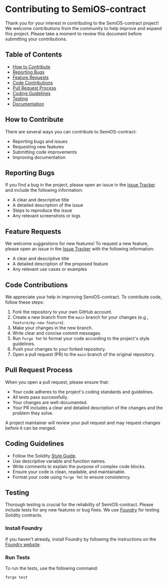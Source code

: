 # Contributing to SemiOS-contract

Thank you for your interest in contributing to the SemiOS-contract project! We welcome contributions from the community to help improve and expand this project. Please take a moment to review this document before submitting your contributions.

## Table of Contents
- [How to Contribute](#how-to-contribute)
- [Reporting Bugs](#reporting-bugs)
- [Feature Requests](#feature-requests)
- [Code Contributions](#code-contributions)
- [Pull Request Process](#pull-request-process)
- [Coding Guidelines](#coding-guidelines)
- [Testing](#testing)
- [Documentation](#documentation)

## How to Contribute
There are several ways you can contribute to SemiOS-contract:
- Reporting bugs and issues
- Requesting new features
- Submitting code improvements
- Improving documentation

## Reporting Bugs
If you find a bug in the project, please open an issue in the [Issue Tracker](https://github.com/Semios-Protocol/SemiOS-contract/issues) and include the following information:
- A clear and descriptive title
- A detailed description of the issue
- Steps to reproduce the issue
- Any relevant screenshots or logs

## Feature Requests
We welcome suggestions for new features! To request a new feature, please open an issue in the [Issue Tracker](https://github.com/Semios-Protocol/SemiOS-contract/issues) with the following information:
- A clear and descriptive title
- A detailed description of the proposed feature
- Any relevant use cases or examples

## Code Contributions
We appreciate your help in improving SemiOS-contract. To contribute code, follow these steps:

1. Fork the repository to your own GitHub account.
2. Create a new branch from the `main` branch for your changes (e.g., `feature/my-new-feature`).
3. Make your changes in the new branch.
4. Write clear and concise commit messages.
5. Run `forge fmt` to format your code according to the project's style guidelines.
6. Push your changes to your forked repository.
7. Open a pull request (PR) to the `main` branch of the original repository.

## Pull Request Process
When you open a pull request, please ensure that:
- Your code adheres to the project's coding standards and guidelines.
- All tests pass successfully.
- Your changes are well-documented.
- Your PR includes a clear and detailed description of the changes and the problem they solve.

A project maintainer will review your pull request and may request changes before it can be merged.

## Coding Guidelines
- Follow the Solidity [Style Guide](https://docs.soliditylang.org/en/v0.8.0/style-guide.html).
- Use descriptive variable and function names.
- Write comments to explain the purpose of complex code blocks.
- Ensure your code is clean, readable, and maintainable.
- Format your code using `forge fmt` to ensure consistency.

## Testing
Thorough testing is crucial for the reliability of SemiOS-contract. Please include tests for any new features or bug fixes. We use [Foundry](https://getfoundry.sh/) for testing Solidity contracts.

### Install Foundry
If you haven't already, install Foundry by following the instructions on the [Foundry website](https://getfoundry.sh/).

### Run Tests
To run the tests, use the following command:

```sh
forge test
